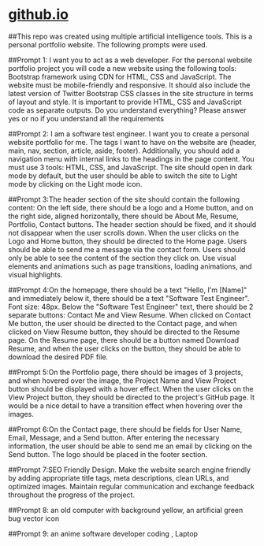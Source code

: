 # [github.io](https://mustafa-aba.github.io/)
##This repo was created using multiple artificial intelligence tools. This is a personal portfolio website. The following prompts were used.

##Prompt 1: I want you to act as a web developer. For the personal website portfolio project you will code a new website using the following tools: Bootstrap framework using CDN for HTML, CSS and JavaScript. The website must be mobile-friendly and responsive. It should also include the latest version of Twitter Bootstrap CSS classes in the site structure in terms of layout and style. It is important to provide HTML, CSS and JavaScript code as separate outputs. Do you understand everything? Please answer yes or no if you understand all the requirements

##Prompt 2: I am a software test engineer. I want you to create a personal website portfolio for me. The tags I want to have on the website are (header, main, nav, section, article, aside, footer). Additionally, you should add a navigation menu with internal links to the headings in the page content. You must use 3 tools: HTML, CSS, and JavaScript. The site should open in dark mode by default, but the user should be able to switch the site to Light mode by clicking on the Light mode icon.

##Prompt 3:The header section of the site should contain the following content: On the left side, there should be a logo and a Home button, and on the right side, aligned horizontally, there should be About Me, Resume, Portfolio, Contact buttons. The header section should be fixed, and it should not disappear when the user scrolls down. When the user clicks on the Logo and Home button, they should be directed to the Home page. Users should be able to send me a message via the contact form. Users should only be able to see the content of the section they click on. Use visual elements and animations such as page transitions, loading animations, and visual highlights.

##Prompt 4:On the homepage, there should be a text "Hello, I'm [Name]" and immediately below it, there should be a text "Software Test Engineer". Font size: 48px. Below the "Software Test Engineer" text, there should be 2 separate buttons: Contact Me and View Resume. When clicked on Contact Me button, the user should be directed to the Contact page, and when clicked on View Resume button, they should be directed to the Resume page. On the Resume page, there should be a button named Download Resume, and when the user clicks on the button, they should be able to download the desired PDF file.

##Prompt 5:On the Portfolio page, there should be images of 3 projects, and when hovered over the image, the Project Name and View Project button should be displayed with a hover effect. When the user clicks on the View Project button, they should be directed to the project's GitHub page. It would be a nice detail to have a transition effect when hovering over the images.

##Prompt 6:On the Contact page, there should be fields for User Name, Email, Message, and a Send button. After entering the necessary information, the user should be able to send me an email by clicking on the Send button. The logo should be placed in the footer section.

##Prompt 7:SEO Friendly Design. Make the website search engine friendly by adding appropriate title tags, meta descriptions, clean URLs, and optimized images. Maintain regular communication and exchange feedback throughout the progress of the project.


##Prompt 8: an old computer with background yellow, an artificial green bug vector icon

##Prompt 9: an anime software developer coding , Laptop

